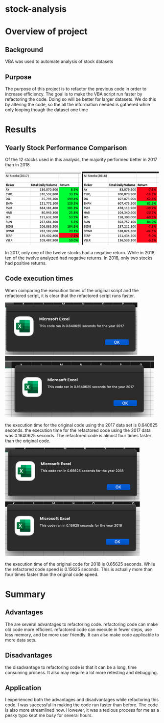 # stock-analysis

# Overview of project
## Background
VBA was used to automate analysis of stock datasets 
## Purpose 
The purpose of this project is to refactor the previous code in order to increase efficiency. The goal is to make the VBA script run faster by refactoring the code. Doing so will be better for larger datasets. We do this by altering the code, so the all the information needed is gathered while only looping though the dataset one time
# Results
## Yearly Stock Performance Comparison
Of the 12 stocks used in this analysis, the majority performed better in 2017 than in 2018.

![Stocks 2017](resources/2017.png) ![2018](resources/2018.png)

In 2017, only one of the twelve stocks had a negative return. While in 2018, ten of the twelve analyzed had negative returns. In 2018, only two stocks had positive returns. 
## Code execution times
When comparing the execution times of the original script and the refactored script, it is clear that the refactored script runs faster. 

![2017 original run](resources/2017_original_run.png) ![2017 refactored run](resources/VBA_Challenge_2017.png)

the execution time for the original code using the 2017 data set is 0.640625 seconds. the execution time for the refactored code using the 2017 data was 0.1640625 seconds. The refactored code is almost four times faster than the original code. 

![2018 original run](resources/2018_original_run.png) ![2018 refactored run](resources/VBA_Challenge_2018.png)

the execution time of the original code for 2018 is 0.65625 seconds. While the refactored code speed is 0.15625 seconds. This is actually more than four times faster than the original code speed. 
# Summary
## Advantages
The are several advantages to refactoring code. refactoring code can make old code more efficient. refactored code can execute in fewer steps, use less memory, and be more user friendly. It can also make code applicable to more data sets. 
## Disadvantages 
the disadvantage to refactoring code is that it can be a long, time consuming process. It also may require a lot more retesting and debugging. 
## Application
I experienced both the advantages and disadvantages while refactoring this code. I was successful in making the code run faster than before. The code is also more streamlined now. However, it was a tedious process for me as a pesky typo kept me busy for several hours. 